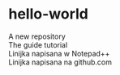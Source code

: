 # hello-world
A new repository <br>
The guide tutorial <br>
Linijka napisana w Notepad++ <br>
Linijka napisana na github.com
